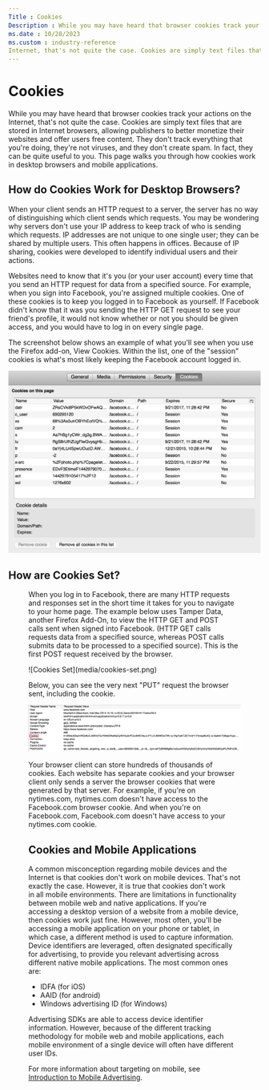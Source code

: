 ```yaml
---
Title : Cookies
Description : While you may have heard that browser cookies track your actions on the
ms.date : 10/28/2023
ms.custom : industry-reference
Internet, that's not quite the case. Cookies are simply text files that
---
```



# Cookies



While you may have heard that browser cookies track your actions on the
Internet, that's not quite the case. Cookies are simply text files that
are stored in Internet browsers, allowing publishers to better monetize
their websites and offer users free content. They don't track everything
that you're doing, they're not viruses, and they don't create spam. In
fact, they can be quite useful to you. This page walks you through how
cookies work in desktop browsers and mobile applications. 



## How do Cookies Work for Desktop Browsers?

When your client sends an HTTP request to a server, the server has no
way of distinguishing which client sends which requests. You may be
wondering why servers don't use your IP address to keep track of who is
sending which requests. IP addresses are not unique to one single user;
they can be shared by multiple users. This often happens in offices.
Because of IP sharing, cookies were developed to identify individual
users and their actions.

Websites need to know that it's you (or your user account) every time
that you send an HTTP request for data from a specified source. For
example, when you sign into Facebook, you're assigned multiple cookies.
One of these cookies is to keep you logged in to Facebook as yourself.
If Facebook didn't know that it was you sending the HTTP GET request to
see your friend's profile, it would not know whether or not you should
be given access, and you would have to log in on every single page.

The screenshot below shows an example of what you'll see when you use
the Firefox add-on, View Cookies. Within the list, one of the "session"
cookies is what's most likely keeping the Facebook account logged in.

![Cookies](media/cookies.png)





## How are Cookies Set?

<figure class="fig fignone">
<p>When you log in to Facebook, there are many HTTP requests and
responses set in the short time it takes for you to navigate to your
home page. The example below uses Tamper Data, another Firefox Add-On,
to view the HTTP GET and POST calls sent when signed into Facebook.
(HTTP GET calls requests data from a specified source, whereas POST
calls submits data to be processed to a specified source). This is the
first POST request received by the browser. </p>
![Cookies Set](media/cookies-set.png)

Below, you can see the very next "PUT" request the browser sent,
including the cookie.

![PUT Request](media/put-request.png)

Your browser client can store hundreds of thousands of cookies. Each
website has separate cookies and your browser client only sends a server
the browser cookies that were generated by that server. For example, if
you're on nytimes.com, nytimes.com doesn't have access to the
Facebook.com browser cookie. And when you're on Facebook.com,
Facebook.com doesn't have access to your nytimes.com cookie.





## Cookies and Mobile Applications

A common misconception regarding mobile devices and the Internet is that
cookies don't work on mobile devices. That's not exactly the case.
However, it is true that cookies don't work in all mobile
environments. There are limitations in functionality between mobile web
and native applications. If you're accessing a desktop version of a
website from a mobile device, then cookies work just fine. However, most
often, you'll be accessing a mobile application on your phone or tablet,
in which case, a different method is used to capture information. Device
identifiers are leveraged, often designated specifically for
advertising, to provide you relevant advertising across different native
mobile applications. The most common ones are:



- IDFA (for iOS)
- AAID (for android)
- Windows advertising ID (for Windows)



Advertising SDKs are able to access device identifier information.
However, because of the different tracking methodology for mobile web
and mobile applications, each mobile environment of a single device will
often have different user IDs.

For more information about targeting on mobile, see
<a href="introduction-to-mobile-advertising.md"
class="xref">Introduction to Mobile Advertising</a>.






